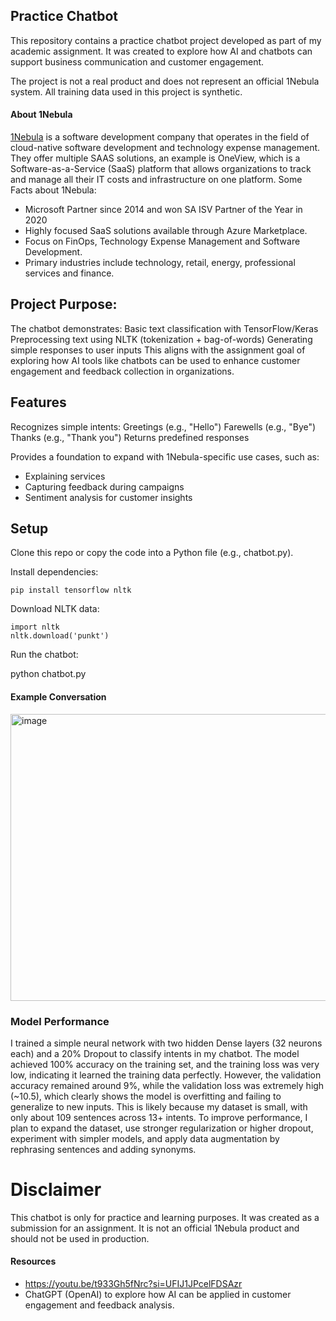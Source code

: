 ## Practice Chatbot

This repository contains a practice chatbot project developed as part of my academic assignment.
It was created to explore how AI and chatbots can support business communication and customer engagement.

The project is not a real product and does not represent an official 1Nebula system. All training data used in this project is synthetic.

#### About 1Nebula
[1Nebula](https://www.1nebula.com/) is a software development company that operates in the field of cloud-native software development and technology expense management. 
They offer multiple SAAS solutions, an example is OneView, which is a Software-as-a-Service (SaaS) platform that allows organizations to track and manage all their IT costs and infrastructure on one platform.
Some Facts about 1Nebula:
- Microsoft Partner since 2014 and won SA ISV Partner of the Year in 2020
- Highly focused SaaS solutions available through Azure Marketplace.
- Focus on FinOps, Technology Expense Management and Software Development.
- Primary industries include technology, retail, energy, professional services and finance.

## Project Purpose:
The chatbot demonstrates:
Basic text classification with TensorFlow/Keras
Preprocessing text using NLTK (tokenization + bag-of-words)
Generating simple responses to user inputs
This aligns with the assignment goal of exploring how AI tools like chatbots can be used to enhance customer engagement and feedback collection in organizations.

## Features

Recognizes simple intents:
Greetings (e.g., "Hello")
Farewells (e.g., "Bye")
Thanks (e.g., "Thank you")
Returns predefined responses

Provides a foundation to expand with 1Nebula-specific use cases, such as:
- Explaining services
- Capturing feedback during campaigns
- Sentiment analysis for customer insights

## Setup
Clone this repo or copy the code into a Python file (e.g., chatbot.py).

Install dependencies:

`pip install tensorflow nltk`

Download NLTK data:

```
import nltk
nltk.download('punkt')
```


Run the chatbot:

python chatbot.py

#### Example Conversation
<img width="1083" height="459" alt="image" src="https://github.com/user-attachments/assets/5091debc-b775-4520-870a-0bc1ed725151" />


### Model Performance
I trained a simple neural network with two hidden Dense layers (32 neurons each) and a 20% Dropout to classify intents in my chatbot. The model achieved 100% accuracy on the training set, and the training loss was very low, indicating it learned the training data perfectly. However, the validation accuracy remained around 9%, while the validation loss was extremely high (~10.5), which clearly shows the model is overfitting and failing to generalize to new inputs. This is likely because my dataset is small, with only about 109 sentences across 13+ intents. To improve performance, I plan to expand the dataset, use stronger regularization or higher dropout, experiment with simpler models, and apply data augmentation by rephrasing sentences and adding synonyms.

# Disclaimer
This chatbot is only for practice and learning purposes.
It was created as a submission for an assignment.
It is not an official 1Nebula product and should not be used in production.

#### Resources
- https://youtu.be/t933Gh5fNrc?si=UFIJ1JPcelFDSAzr
- ChatGPT (OpenAI) to explore how AI can be applied in customer engagement and feedback analysis.
